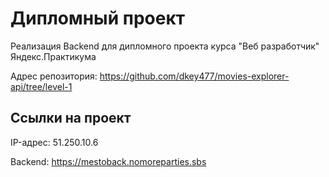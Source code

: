 

# Дипломный проект

Реализация Backend для дипломного проекта курса "Веб разработчик" Яндекс.Практикума

Адрес репозитория: https://github.com/dkey477/movies-explorer-api/tree/level-1

## Ссылки на проект

IP-адрес: 51.250.10.6

Backend: https://mestoback.nomoreparties.sbs

